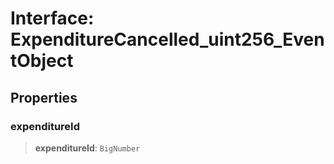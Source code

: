 # Interface: ExpenditureCancelled\_uint256\_EventObject

## Properties

### expenditureId

> **expenditureId**: `BigNumber`

